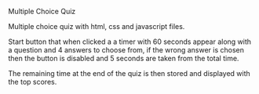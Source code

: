 Multiple Choice Quiz

Multiple choice quiz with html, css and javascript files. 

Start button that when clicked a a timer with 60 seconds appear along with a question and 4 answers to choose from, if the wrong answer is chosen then the button is disabled and 5 seconds are taken from the total time.

The remaining time at the end of the quiz is then stored and displayed with the top scores.